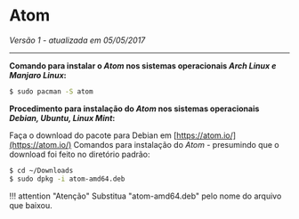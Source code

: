 Atom
====

_Versão 1 - atualizada em 05/05/2017_

-----

**Comando para instalar o _Atom_ nos sistemas operacionais _Arch Linux e Manjaro Linux_:**

```bash
$ sudo pacman -S atom
```

**Procedimento para instalação do _Atom_ nos sistemas operacionais _Debian, Ubuntu, Linux Mint_:**

Faça o download do pacote para Debian em [https://atom.io/](https://atom.io/)
Comandos para instalação do _Atom_ - presumindo que o download foi feito no diretório padrão:

```bash
$ cd ~/Downloads
$ sudo dpkg -i atom-amd64.deb
```

!!! attention "Atenção"
	Substitua "atom-amd64.deb" pelo nome do arquivo que baixou.
